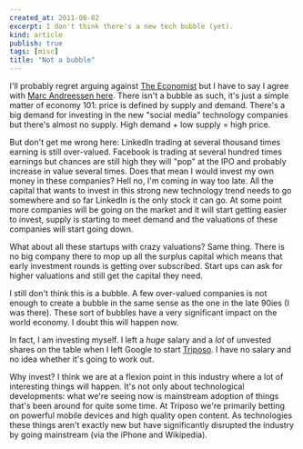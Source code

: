 ```yaml
---
created_at: 2011-06-02
excerpt: I don't think there's a new tech bubble (yet).
kind: article
publish: true
tags: [misc]
title: "Not a bubble"
---
```


I'll probably regret arguing against [The Economist][1] but I have to say I agree with [Marc Andreessen here][2]. There isn't a bubble as such, it's just a simple matter of economy 101: price is defined by supply and demand. There's a big demand for investing in the new "social media" technology companies but there's almost no supply. High demand + low supply = high price.

But don't get me wrong here: LinkedIn trading at several thousand times earning is still over-valued. Facebook is trading at several hundred times earnings but chances are still high they will "pop" at the IPO and probably increase in value several times. Does that mean I would invest my own money in these companies? Hell no, I'm coming in way too late. All the capital that wants to invest in this strong new technology trend needs to go somewhere and so far LinkedIn is the only stock it can go. At some point more companies will be going on the market and it will start getting easier to invest, supply is starting to meet demand and the valuations of these companies will start going down.

What about all these startups with crazy valuations? Same thing. There is no big company there to mop up all the surplus capital which means that early investment rounds is getting over subscribed. Start ups can ask for higher valuations and still get the capital they need.

I still don't think this is a bubble. A few over-valued companies is not enough to create a bubble in the same sense as the one in the late 90ies (I was there). These sort of bubbles have a very significant impact on the world economy. I doubt this will happen now.

In fact, I am investing myself. I left a <em>huge</em> salary and a <em>lot</em> of unvested shares on the table when I left Google to start [Triposo][3]. I have no salary and no idea whether it's going to work out.

Why invest? I think we are at a flexion point in this industry where a lot of interesting things will happen. It's not only about technological developments: what we're seeing now is mainstream adoption of things that's been around for quite some time. At Triposo we're primarily betting on powerful mobile devices and high quality open content. As technologies these things aren't exactly new but have significantly disrupted the industry by going mainstream (via the iPhone and Wikipedia).

[1]: http://www.economist.com/node/18681576 "The new tech bubble"
[2]: http://allthingsd.com/20110601/marc-andreessen-says-theres-no-bubble-but-hes-happy-if-you-think-there-is/?mod=socialflow "Marc Andreessen Says There’s No Bubble"
[3]: http://www.triposo.com "Triposo"